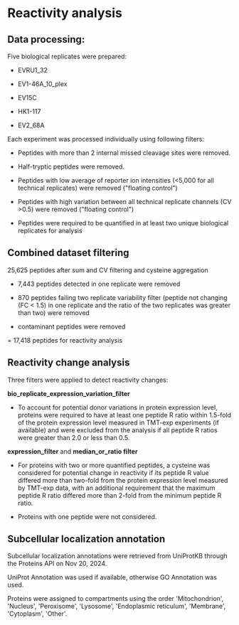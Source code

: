 # Reactivity analysis

## Data processing: 

Five biological replicates were prepared:

- EVRU1_32

- EV1-46A_10_plex

- EV15C

- HK1-117

- EV2_68A

Each experiment was processed individually using following filters:

- Peptides with more than 2 internal missed cleavage sites were removed.

- Half-tryptic peptides were removed.

- Peptides with low average of reporter ion intensities (<5,000 for all technical replicates) were removed ("floating control")

- Peptides with high variation between all technical replicate channels (CV >0.5) were removed ("floating control")

- Peptides were required to be quantified in at least two unique biological replicates for analysis

## Combined dataset filtering

25,625 peptides after sum and CV filtering and cysteine aggregation

- 7,443 peptides detected in one replicate were removed

- 870 peptides failing two replicate variability filter (peptide not changing (FC < 1.5) in one replicate and the ratio of the two replicates was greater than two) were removed

- contaminant peptides were removed

= 17,418 peptides for reactivity analysis

## Reactivity change analysis

Three filters were applied to detect reactivity changes:

**bio_replicate_expression_variation_filter**

- To account for potential donor variations in protein expression level, proteins were required to have at least one peptide R ratio within 1.5-fold of the protein expression level measured in TMT-exp experiments (if available) and were excluded from the analysis if all peptide R ratios were greater than 2.0 or less than 0.5.


**expression_filter** and **median_or_ratio filter**

- For proteins with two or more quantified peptides, a cysteine was considered for potential change in reactivity if its peptide R value differed more than two-fold from the protein expression level measured by TMT-exp data, with an additional
requirement that the maximum peptide R ratio differed more than 2-fold from the minimum peptide R ratio. 

- Proteins with one peptide were not considered.

## Subcellular localization annotation

Subcellular localization annotations were retrieved from UniProtKB through the Proteins API on Nov 20, 2024. 

UniProt Annotation was used if available, otherwise GO Annotation was used.

Proteins were assigned to compartments using the order 'Mitochondrion', 'Nucleus', 'Peroxisome', 'Lysosome', 'Endoplasmic reticulum', 'Membrane', 'Cytoplasm', 'Other'.